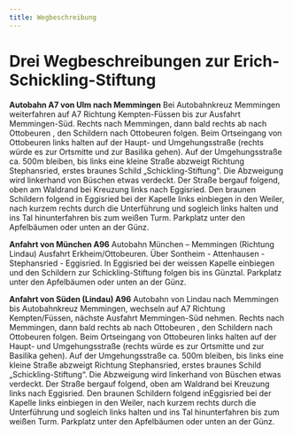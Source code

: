 ```yaml
---
title: Wegbeschreibung
---
```

# Drei Wegbeschreibungen zur Erich-Schickling-Stiftung

**Autobahn A7 von Ulm nach Memmingen**
Bei Autobahnkreuz Memmingen weiterfahren auf A7 Richtung Kempten-Füssen bis zur Ausfahrt Memmingen-Süd.
Rechts nach Memmingen, dann bald rechts ab nach Ottobeuren , den Schildern nach Ottobeuren folgen.
Beim Ortseingang von Ottobeuren links halten auf der Haupt- und Umgehungsstraße (rechts würde es zur Ortsmitte und zur Basilika gehen).
Auf der Umgehungsstraße ca. 500m bleiben, bis links eine kleine Straße abzweigt Richtung Stephansried, erstes braunes Schild „Schickling-Stiftung“. Die Abzweigung wird linkerhand von Büschen etwas verdeckt.
Der Straße bergauf folgend, oben am Waldrand bei Kreuzung links nach Eggisried.
Den braunen Schildern folgend in Eggisried bei der Kapelle links einbiegen in den Weiler, nach kurzem rechts durch die Unterführung und sogleich links halten und ins Tal hinunterfahren bis zum weißen Turm. Parkplatz unter den Apfelbäumen oder unten an der Günz.
 
 
**Anfahrt von München A96**
Autobahn München – Memmingen (Richtung Lindau)
Ausfahrt Erkheim/Ottobeuren. Über Sontheim - Attenhausen - Stephansried - Eggisried. In Eggisried bei der weissen Kapelle einbiegen und den Schildern zur Schickling-Stiftung folgen bis ins Günztal. Parkplatz unter den Apfelbäumen oder unten an der Günz.

**Anfahrt von Süden (Lindau) A96**
Autobahn von Lindau nach Memmingen bis Autobahnkreuz Memmingen, wechseln auf A7 Richtung Kempten/Füssen, nächste Ausfahrt Memmingen-Süd nehmen.
Rechts nach Memmingen, dann bald rechts ab nach Ottobeuren , den Schildern nach Ottobeuren folgen.
Beim Ortseingang von Ottobeuren links halten auf der Haupt- und Umgehungsstraße (rechts würde es zur Ortsmitte und zur Basilika gehen).
Auf der Umgehungsstraße ca. 500m bleiben, bis links eine kleine Straße abzweigt Richtung Stephansried, erstes braunes Schild „Schickling-Stiftung“. Die Abzweigung wird linkerhand von Büschen etwas verdeckt.
Der Straße bergauf folgend, oben am Waldrand bei Kreuzung links nach Eggisried. Den braunen Schildern folgend inEggisried bei der Kapelle links einbiegen in den Weiler, nach kurzem rechts durch die Unterführung und sogleich links halten und ins Tal hinunterfahren bis zum weißen Turm. Parkplatz unter den Apfelbäumen oder unten an der Günz.
